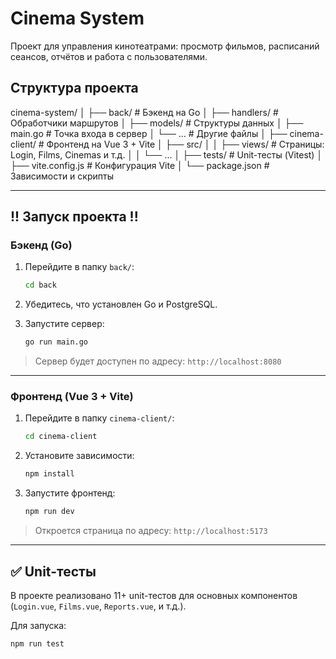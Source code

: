 #  Cinema System

Проект для управления кинотеатрами: просмотр фильмов, расписаний сеансов, отчётов и работа с пользователями.

##  Структура проекта

cinema-system/
│
├── back/ # Бэкенд на Go
│ ├── handlers/ # Обработчики маршрутов
│ ├── models/ # Структуры данных
│ ├── main.go # Точка входа в сервер
│ └── ... # Другие файлы
│
├── cinema-client/ # Фронтенд на Vue 3 + Vite
│ ├── src/
│ │ ├── views/ # Страницы: Login, Films, Cinemas и т.д.
│ │ └── ...
│ ├── tests/ # Unit-тесты (Vitest)
│ ├── vite.config.js # Конфигурация Vite
│ └── package.json # Зависимости и скрипты


---

## !! Запуск проекта !!
 
### Бэкенд (Go)

1. Перейдите в папку `back/`:
    ```bash
    cd back
    ```

2. Убедитесь, что установлен Go и PostgreSQL.

3. Запустите сервер:
    ```bash
    go run main.go
    ```

> Сервер будет доступен по адресу: `http://localhost:8080`

---

### Фронтенд (Vue 3 + Vite)

1. Перейдите в папку `cinema-client/`:
    ```bash
    cd cinema-client
    ```

2. Установите зависимости:
    ```bash
    npm install
    ```

3. Запустите фронтенд:
    ```bash
    npm run dev
    ```

> Откроется страница по адресу: `http://localhost:5173`

---

## ✅ Unit-тесты

В проекте реализовано 11+ unit-тестов для основных компонентов (`Login.vue`, `Films.vue`, `Reports.vue`, и т.д.).

Для запуска:

```bash
npm run test
